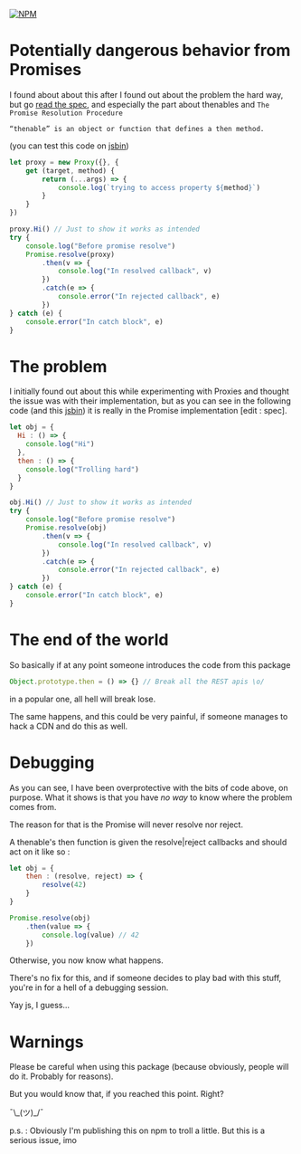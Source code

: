 [![NPM](https://nodei.co/npm/lel.png?downloads=true)](https://nodei.co/npm/lel.png?downloads=true)

# Potentially dangerous behavior from Promises

I found about about this after I found out about the problem the hard way, but go [read the spec](https://promisesaplus.com/), and especially the part about thenables and ```The Promise Resolution Procedure```

```“thenable” is an object or function that defines a then method.```

(you can test this code on [jsbin](http://jsbin.com/qizexuredo/edit?js,console))

```js
let proxy = new Proxy({}, {
    get (target, method) {
        return (...args) => {
            console.log(`trying to access property ${method}`)
        }
    }
})

proxy.Hi() // Just to show it works as intended
try {
    console.log("Before promise resolve")
    Promise.resolve(proxy)
        .then(v => {
            console.log("In resolved callback", v)
        })
        .catch(e => {
            console.error("In rejected callback", e)
        })
} catch (e) {
    console.error("In catch block", e)
}
```

# The problem

I initially found out about this while experimenting with Proxies and thought the issue was with their implementation, but as you can see in the following code (and this [jsbin](http://jsbin.com/reyococeca/edit?js,console)) it is really in the Promise implementation [edit : spec].

```js
let obj = {
  Hi : () => {
    console.log("Hi")
  },
  then : () => {
    console.log("Trolling hard")
  }
}

obj.Hi() // Just to show it works as intended
try {
    console.log("Before promise resolve")
    Promise.resolve(obj)
        .then(v => {
            console.log("In resolved callback", v)
        })
        .catch(e => {
            console.error("In rejected callback", e)
        })
} catch (e) {
    console.error("In catch block", e)
}
```

# The end of the world

So basically if at any point someone introduces the code from this package 

```js
Object.prototype.then = () => {} // Break all the REST apis \o/
```

in a popular one, all hell will break lose.

The same happens, and this could be very painful, if someone manages to hack a CDN and do this as well. 

# Debugging

As you can see, I have been overprotective with the bits of code above, on purpose.
What it shows is that you have *no way* to know where the problem comes from.

The reason for that is the Promise will never resolve nor reject.

A thenable's then function is given the resolve|reject callbacks and should act on it like so : 

```js
let obj = {
	then : (resolve, reject) => {
		resolve(42)
	}
}

Promise.resolve(obj)
	.then(value => {
		console.log(value) // 42
	})
```

Otherwise, you now know what happens.

There's no fix for this, and if someone decides to play bad with this stuff, you're in for a hell of a debugging session. 

Yay js, I guess...

# Warnings 

Please be careful when using this package (because obviously, people will do it. Probably for reasons). 

But you would know that, if you reached this point.
Right? 

¯\\\_(ツ)_/¯


p.s. : Obviously I'm publishing this on npm to troll a little. But this is a serious issue, imo
